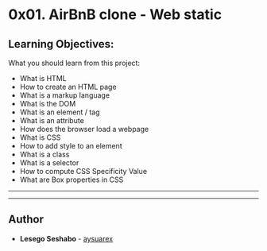 # 0x01. AirBnB clone - Web static

## Learning Objectives:
What you should learn from this project:

* What is HTML
* How to create an HTML page
* What is a markup language
* What is the DOM
* What is an element / tag
* What is an attribute
* How does the browser load a webpage
* What is CSS
* How to add style to an element
* What is a class
* What is a selector
* How to compute CSS Specificity Value
* What are Box properties in CSS

---



---

## Author
* **Lesego Seshabo** - [aysuarex](https://github.com/WinLesh)
